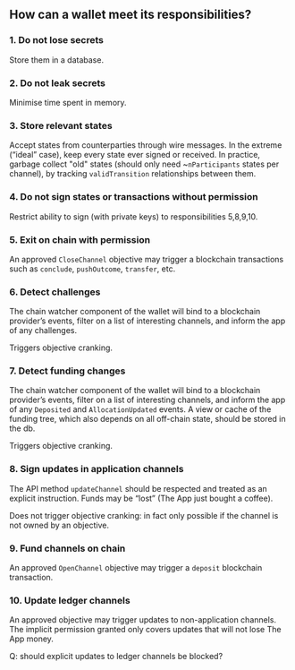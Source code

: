 ## How can a wallet meet its responsibilities?

### 1. Do not lose secrets

Store them in a database.

### 2. Do not leak secrets

Minimise time spent in memory.

### 3. Store relevant states

Accept states from counterparties through wire messages.
In the extreme (“ideal” case), keep every state ever signed or received.
In practice, garbage collect "old" states (should only need ~`nParticipants` states per channel), by tracking `validTransition` relationships between them.

### 4. Do not sign states or transactions without permission

Restrict ability to sign (with private keys) to responsibilities 5,8,9,10.

### 5. Exit on chain with permission

An approved `CloseChannel` objective may trigger a blockchain transactions such as `conclude`, `pushOutcome`, `transfer`, etc.

### 6. Detect challenges

The chain watcher component of the wallet will bind to a blockchain provider’s events, filter on a list of interesting channels, and inform the app of any challenges.

Triggers objective cranking.

### 7. Detect funding changes

The chain watcher component of the wallet will bind to a blockchain provider’s events, filter on a list of interesting channels, and inform the app of any `Deposited` and `AllocationUpdated` events. A view or cache of the funding tree, which also depends on all off-chain state, should be stored in the db.

Triggers objective cranking.

### 8. Sign updates in application channels

The API method `updateChannel` should be respected and treated as an explicit instruction. Funds may be “lost” (The App just bought a coffee).

Does not trigger objective cranking: in fact only possible if the channel is not owned by an objective.

### 9. Fund channels on chain

An approved `OpenChannel` objective may trigger a `deposit` blockchain transaction.

### 10. Update ledger channels

An approved objective may trigger updates to non-application channels. The implicit permission granted only covers updates that will not lose The App money.

Q: should explicit updates to ledger channels be blocked?

